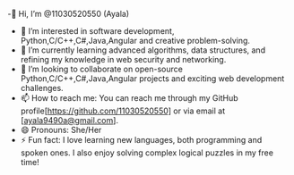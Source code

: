 -👋 Hi, I’m @11030520550 (Ayala)
- 👀 I’m interested in software development, Python,C/C++,C#,Java,Angular and creative problem-solving.
- 🌱 I’m currently learning advanced algorithms, data structures, and refining my knowledge in web security and networking.
- 💞️ I’m looking to collaborate on open-source Python,C/C++,C#,Java,Angular projects and exciting web development challenges.
- 📫 How to reach me: You can reach me through my GitHub profile[https://github.com/11030520550] or via email at [ayala9490a@gmail.com].
- 😄 Pronouns: She/Her
- ⚡ Fun fact: I love learning new languages, both programming and spoken ones. I also enjoy solving complex logical puzzles in my free time!

<!---
11030520550/11030520550 is a ✨ special ✨ repository because its `README.md` (this file) appears on your GitHub profile.
You can click the Preview link to take a look at your changes.
--->
